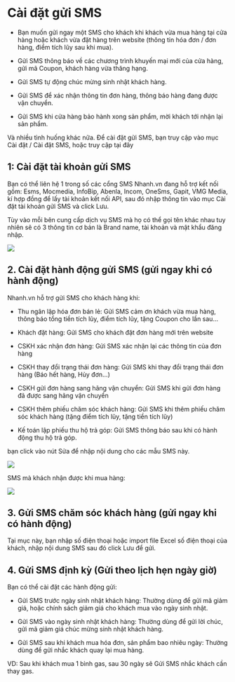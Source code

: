 # Cài đặt gửi SMS
- Bạn muốn gửi ngay một SMS cho khách khi khách vừa mua hàng tại cửa hàng hoặc khách vừa đặt hàng trên website (thông tin hóa đơn / đơn hàng, điểm tích lũy sau khi mua).

- Gửi SMS thông báo về các chương trình khuyến mại mới của cửa hàng, gửi mã Coupon, khách hàng vừa thăng hạng.

- Gửi SMS tự động chúc mừng sinh nhật khách hàng.

- Gửi SMS để xác nhận thông tin đơn hàng, thông báo hàng đang được vận chuyển.

- Gửi SMS khi cửa hàng bảo hành xong sản phẩm, mời khách tới nhận lại sản phẩm.

Và nhiều tình huống khác nữa. Để cài đặt gửi SMS, bạn truy cập vào mục Cài đặt / Cài đặt SMS, hoặc truy cập tại đây

## 1: Cài đặt tài khoản gửi SMS
Bạn có thể liên hệ 1 trong số các cổng SMS Nhanh.vn đang hỗ trợ kết nối gồm: Esms, Mocmedia, InfoBip, Abenla, Incom, OneSms, Gapit, VMG Media, kí hợp đồng để lấy tài khoản kết nối API, sau đó nhập thông tin vào mục Cài đặt tài khoản gửi SMS và click Lưu.

Tùy vào mỗi bên cung cấp dịch vụ SMS mà họ có thể gọi tên khác nhau tuy nhiên sẽ có 3 thông tin cơ bản là Brand name, tài khoản và mật khẩu đăng nhập.

![](https://raw.githubusercontent.com/nhanhapi/manual/master/docs/cai-dat/img/cai-dat-gui-sms-1.PNG)

## 2. Cài đặt hành động gửi SMS (gửi ngay khi có hành động)
Nhanh.vn hỗ trợ gửi SMS cho khách hàng khi:

- Thu ngân lập hóa đơn bán lẻ: Gửi SMS cảm ơn khách vừa mua hàng, thông báo tổng tiền tích lũy, điểm tích lũy, tặng Coupon cho lần sau...

- Khách đặt hàng: Gửi SMS cho khách đặt đơn hàng mới trên website

- CSKH xác nhận đơn hàng: Gửi SMS xác nhận lại các thông tin của đơn hàng

- CSKH thay đổi trạng thái đơn hàng: Gửi SMS khi thay đổi trạng thái đơn hàng (Báo hết hàng, Hủy đơn...)

- CSKH gửi đơn hàng sang hãng vận chuyển: Gửi SMS khi gửi đơn hàng đã được sang hãng vận chuyển

- CSKH thêm phiếu chăm sóc khách hàng: Gửi SMS khi thêm phiếu chăm sóc khách hàng (tặng điểm tích lũy, tặng tiền tích lũy)

- Kế toán lập phiếu thu hộ trả góp: Gửi SMS thông báo sau khi có hành động thu hộ trả góp.

bạn click vào nút Sửa để nhập nội dung cho các mẫu SMS này.

![](https://raw.githubusercontent.com/nhanhapi/manual/master/docs/cai-dat/img/cai-dat-sms-2.PNG)

SMS mà khách nhận được khi mua hàng:

![](https://raw.githubusercontent.com/nhanhapi/manual/master/docs/cai-dat/img/cai-dat-sms-3.png)

## 3. Gửi SMS chăm sóc khách hàng (gửi ngay khi có hành động)
Tại mục này, bạn nhập số điện thoại hoặc import file Excel số điện thoại của khách, nhập nội dung SMS sau đó click Lưu để gửi.

## 4. Gửi SMS định kỳ (Gửi theo lịch hẹn ngày giờ)
Bạn có thể cài đặt các hành động gửi:

- Gửi SMS trước ngày sinh nhật khách hàng: Thường dùng để gửi mã giảm giá, hoặc chính sách giảm giá cho khách mua vào ngày sinh nhật.

- Gửi SMS vào ngày sinh nhật khách hàng: Thường dùng để gửi lời chúc, gửi mã giảm giá chúc mừng sinh nhật khách hàng.

- Gửi SMS sau khi khách mua hóa đơn, sản phẩm bao nhiêu ngày: Thường dùng để gửi nhắc khách quay lại mua hàng.

VD: Sau khi khách mua 1 bình gas, sau 30 ngày sẽ Gửi SMS nhắc khách cần thay gas.
